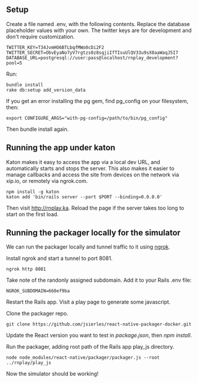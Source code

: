 ## Setup

Create a file named .env, with the following contents. Replace the database placeholder values with your own. The twitter keys are for development and don't require customization.

```
TWITTER_KEY=T34JvmHO6BTLbqfMWo0cDi2F2
TWITTER_SECRET=ObvEyaNo7yV7rgtzs0z8sqjiIfTIsuUlQV33u9sX0aaWaqJ5I7
DATABASE_URL=postgresql://user:pass@localhost/rnplay_development?pool=5
```

Run:

```
bundle install
rake db:setup add_version_data
```

If you get an error installing the pg gem, find pg_config on your filesystem, then:

```
export CONFIGURE_ARGS="with-pg-config=/path/to/bin/pg_config"
```

Then bundle install again.

## Running the app under katon

Katon makes it easy to access the app via a local dev URL, and automatically starts and stops the server. This also makes it easier to manage callbacks and access the site from devices on the network via xip.io, or remotely via ngrok.com.

```
npm install -g katon
katon add 'bin/rails server --port $PORT --binding=0.0.0.0'
```

Then visit http://rnplay.ka. Reload the page if the server takes too long to start on the first load.

## Running the packager locally for the simulator

We can run the packager locally and tunnel traffic to it using [ngrok](http://ngrok.com).

Install ngrok and start a tunnel to port 8081.

```
ngrok http 8081

```

Take note of the randonly assigned subdomain. Add it to your Rails .env file:

```
NGROK_SUBDOMAIN=660ef9ba
```

Restart the Rails app. Visit a play page to generate some javascript.

Clone the packager repo.

```
git clone https://github.com/jsierles/react-native-packager-docker.git
```

Update the React version you want to test in *package.json*, then *npm install*.

Run the packager, adding root path of the Rails app play_js directory.

```
node node_modules/react-native/packager/packager.js --root ../rnplay/play_js
```

Now the simulator should be working!

